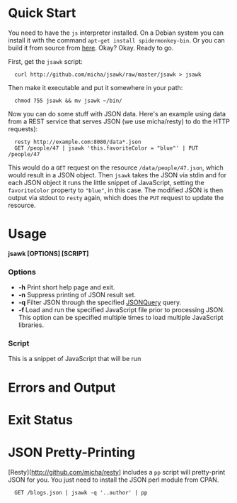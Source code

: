 Quick Start
===========

You need to have the `js` interpreter installed. On a Debian system you can
install it with the command `apt-get install spidermonkey-bin`. Or you can 
build it from source from [here](http://www.mozilla.org/js/spidermonkey/).
Okay? Okay. Ready to go.

First, get the `jsawk` script:

      curl http://github.com/micha/jsawk/raw/master/jsawk > jsawk

Then make it executable and put it somewhere in your path:

      chmod 755 jsawk && mv jsawk ~/bin/

Now you can do some stuff with JSON data. Here's an example using data from
a REST service that serves JSON (we use micha/resty)
to do the HTTP requests):

      resty http://example.com:8080/data*.json
      GET /people/47 | jsawk 'this.favoriteColor = "blue"' | PUT /people/47

This would do a `GET` request on the resource `/data/people/47.json`, which
would result in a JSON object. Then `jsawk` takes the JSON via stdin and for
each JSON object it runs the little snippet of JavaScript, setting the
`favoriteColor` property to `"blue"`, in this case. The modified JSON is then
output via stdout to `resty` again, which does the `PUT` request to update
the resource.

Usage
=====

**jsawk [**OPTIONS**] [**SCRIPT**]**

### Options ###

  * **-h** Print short help page and exit.
  * **-n** Suppress printing of JSON result set.
  * **-q <query>** Filter JSON through the specified 
    [JSONQuery](http://docs.persvr.org/documentation/jsonquery) query.
  * **-f <file>** Load and run the specified JavaScript file prior to
    processing JSON. This option can be specified multiple times to load
    multiple JavaScript libraries.

### Script ###

This is a snippet of JavaScript that will be run 

Errors and Output
=================

Exit Status
===========

JSON Pretty-Printing
====================

[Resty](http://github.com/micha/resty] includes a `pp` script will 
pretty-print JSON for you. You just need to install the JSON perl module 
from CPAN.

      GET /blogs.json | jsawk -q '..author' | pp
